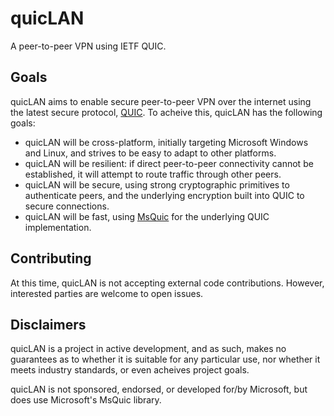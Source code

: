 # quicLAN

A peer-to-peer VPN using IETF QUIC.

## Goals
quicLAN aims to enable secure peer-to-peer VPN over the internet using the latest secure protocol, [QUIC](https://quicwg.org/). To acheive this, quicLAN has the following goals:
- quicLAN will be cross-platform, initially targeting Microsoft Windows and Linux, and strives to be easy to adapt to other platforms.
- quicLAN will be resilient: if direct peer-to-peer connectivity cannot be established, it will attempt to route traffic through other peers.
- quicLAN will be secure, using strong cryptographic primitives to authenticate peers, and the underlying encryption built into QUIC to secure connections.
- quicLAN will be fast, using [MsQuic](https://github.com/Microsoft/msquic) for the underlying QUIC implementation.

## Contributing
At this time, quicLAN is not accepting external code contributions. However, interested parties are welcome to open issues.

## Disclaimers
quicLAN is a project in active development, and as such, makes no guarantees as to whether it is suitable for any particular use, nor whether it meets industry standards, or even acheives project goals.

quicLAN is not sponsored, endorsed, or developed for/by Microsoft, but does use Microsoft's MsQuic library.
